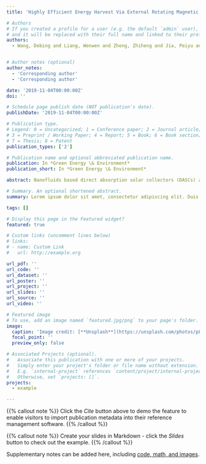 ```yaml
---
title: 'Highly Efficient Energy Harvest Via External Rotating Magnetic Field for Oil Based Nanofluid Direct Absorption Solar Collector'

# Authors
# If you created a profile for a user (e.g. the default `admin` user), write the username (folder name) here
# and it will be replaced with their full name and linked to their profile.
authors:
  - Wang, Debing and Liang, Wenwen and Zheng, Zhiheng and Jia, Peiyu and Yan, Yunrui and Xie, Huaqing and Wang, Lingling and Yu, Wei


# Author notes (optional)
author_notes:
  - 'Corresponding author'
  - 'Corresponding author'

date: '2019-11-04T00:00:00Z'
doi: ''

# Schedule page publish date (NOT publication's date).
publishDate: '2019-11-04T00:00:00Z'

# Publication type.
# Legend: 0 = Uncategorized; 1 = Conference paper; 2 = Journal article;
# 3 = Preprint / Working Paper; 4 = Report; 5 = Book; 6 = Book section;
# 7 = Thesis; 8 = Patent
publication_types: ['2']

# Publication name and optional abbreviated publication name.
publication: In *Green Energy \& Environment*
publication_short: In *Green Energy \& Environment*

abstract: Nanofluids based direct absorption solar collectors (DASCs) are considered as the important alternative for further improve the utilization of solar energy. However the low-quality energy and aggregation of nanoparticles obstructs their large-scale application. In this work, a new method of using magnetic nanofluids in DASCs is proposed. By this method, not only high-quality energy is got as well as the problems of blockage and corrosion in heat exchanger are well avoided. The result shows that the maximum temperature can reach 98 °C under 3 solar irradiations and the photothermal conversion efficiency can be further increased by 12.8% when the concentration is 500 ppm after adding an external rotating magnetic field. The highest viscosity of working fluid reduced by 21% when the concentration is 500 ppm at 95 °C after separating the Fe3O4@C nanoparticles from the nanofluids via magnetic separation technology. Meanwhile, the obtained pure base liquids with high temperature flow to heat exchanger, which also reduces the flow resistance in pipeline and avoids the problems such as blockage and corrosion in heat exchanger. This research promotes a new way for the efficient utilization of solar energy.

# Summary. An optional shortened abstract.
summary: Lorem ipsum dolor sit amet, consectetur adipiscing elit. Duis posuere tellus ac convallis placerat. Proin tincidunt magna sed ex sollicitudin condimentum.

tags: []

# Display this page in the Featured widget?
featured: true

# Custom links (uncomment lines below)
# links:
# - name: Custom Link
#   url: http://example.org

url_pdf: ''
url_code: ''
url_dataset: ''
url_poster: ''
url_project: ''
url_slides: ''
url_source: ''
url_video: ''

# Featured image
# To use, add an image named `featured.jpg/png` to your page's folder.
image:
  caption: 'Image credit: [**Unsplash**](https://unsplash.com/photos/pLCdAaMFLTE)'
  focal_point: ''
  preview_only: false

# Associated Projects (optional).
#   Associate this publication with one or more of your projects.
#   Simply enter your project's folder or file name without extension.
#   E.g. `internal-project` references `content/project/internal-project/index.md`.
#   Otherwise, set `projects: []`.
projects:
  - example

---
```


{{% callout note %}}
Click the _Cite_ button above to demo the feature to enable visitors to import publication metadata into their reference management software.
{{% /callout %}}

{{% callout note %}}
Create your slides in Markdown - click the _Slides_ button to check out the example.
{{% /callout %}}

Supplementary notes can be added here, including [code, math, and images](https://wowchemy.com/docs/writing-markdown-latex/).

